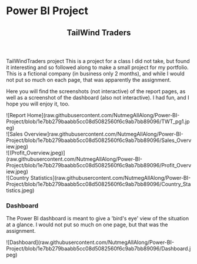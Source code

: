  <!DOCTYPE html>
<html
  lang="en">
  <head>
    <meta charset="utf-8">
<h1>Power BI Project</h1>
  </head>

  <body  page-responsive" style="word-wrap: break-word;">
    <div page-responsive" style="word-wrap: break-word;">

<header>
  <h2 class="sr-only">TailWind Traders</h2></header>
<div>TailWindTraders project This is a project for a class I did not take, but found it interesting and so followed along to make a small project for my portfolio. This is a fictional company (in business only 2 months), and while I would not put so much on each page, that was apparently the assignment.</p>
<p>Here you will find the screenshots (not interactive) of the report pages, as well as a screenshot of the dashboard (also not interactive). I had fun, and I hope you will enjoy it, too.</p>
<p>![Report Home](raw.githubusercontent.com/NutmegAllAlong/Power-BI-Project/blob/1e7bb279baabb5cc08d5082560f6c9ab7bb89096/TWT_pg1.jpeg)
<br>
![Sales Overview]raw.githubusercontent.com/NutmegAllAlong/Power-BI-Project/blob/1e7bb279baabb5cc08d5082560f6c9ab7bb89096/Sales_Overview.jpeg)
<br>
![(Profit_Overview.jpeg)](raw.githubusercontent.com/NutmegAllAlong/Power-BI-Project/blob/1e7bb279baabb5cc08d5082560f6c9ab7bb89096/Profit_Overview.jpeg)
<br>
![Country Statistics](raw.githubusercontent.com/NutmegAllAlong/Power-BI-Project/blob/1e7bb279baabb5cc08d5082560f6c9ab7bb89096/Country_Statistics.jpeg)
</p>
</div>
<div>
<p><h3>Dashboard</h3>
The Power BI dashboard is meant to give a 'bird's eye' view of the situation at a glance. I would not put so much on one page, but that was the assignment.
</p>
<p>![Dashboard](raw.githubusercontent.com/NutmegAllAlong/Power-BI-Project/blob/1e7bb279baabb5cc08d5082560f6c9ab7bb89096/Dashboard.jpeg)
</p>
</div>
  </body>
</html>
